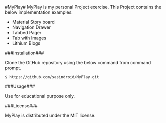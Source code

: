 #MyPlay#
MyPlay is my personal Project exercise. This Project contains the below implementation examples:

- Material Story board 
- Navigation Drawer
- Tabbed Pager
- Tab with Images
- Lithium Blogs

###Installation###

Clone the GitHub repository using the below command from command prompt.

`$ https://github.com/sasindroid/MyPlay.git`

###Usage###

Use for educational purpose only.

###License###

MyPlay is distributed under the MIT license.
